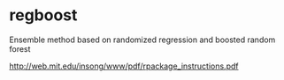 # regboost
Ensemble method based on randomized regression and boosted random forest

http://web.mit.edu/insong/www/pdf/rpackage_instructions.pdf
